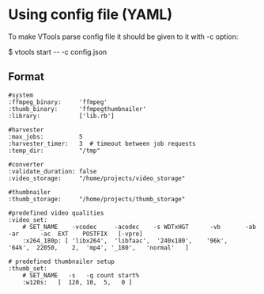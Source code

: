# Using config file (YAML)

To make VTools parse config file it should be given to it with -c option:

  $ vtools start -- -c config.json


## Format


    #system
    :ffmpeg_binary:     'ffmpeg'
    :thumb_binary:      'ffmpegthumbnailer'
    :library:           ['lib.rb']
   
    #harvester
    :max_jobs:          5
    :harvester_timer:   3  # timeout between job requests
    :temp_dir:          "/tmp"
   
    #converter
    :validate_duration: false
    :video_storage:     "/home/projects/video_storage"
   
    #thumbnailer
    :thumb_storage:     "/home/projects/thumb_storage"
   
    #predefined video qualities
    :video_set:
        # SET_NAME    -vcodec     -acodec    -s WDTxHGT      -vb       -ab    -ar      -ac  EXT    POSTFIX   [-vpre]
        :x264_180p: [ 'libx264',  'libfaac',  '240x180',    '96k',    '64k',  22050,    2,  'mp4', '_180',   'normal'   ]
   
    # predefined thumbnailer setup
    :thumb_set:
        # SET_NAME   -s   -q count start%
        :w120s:   [  120, 10,  5,   0 ]
